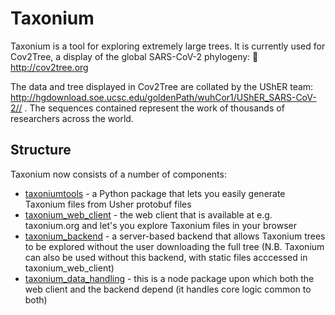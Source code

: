 # Taxonium

Taxonium is a tool for exploring extremely large trees. It is currently used for Cov2Tree, a display of the global SARS-CoV-2 phylogeny: 🌳 http://cov2tree.org

The data and tree displayed in Cov2Tree are collated by the UShER team: http://hgdownload.soe.ucsc.edu/goldenPath/wuhCor1/UShER_SARS-CoV-2// . The sequences contained represent the work of thousands of researchers across the world.


## Structure

Taxonium now consists of a number of components:
* [taxoniumtools](./taxoniumtools/) - a Python package that lets you easily generate Taxonium files from Usher protobuf files
* [taxonium_web_client](./taxonium_web_client/) - the web client that is available at e.g. taxonium.org and let's you explore Taxonium files in your browser
* [taxonium_backend](./taxonium_backend/) - a server-based backend that allows Taxonium trees to be explored without the user downloading the full tree (N.B. Taxonium can also be used without this backend, with static files acccessed in taxonium_web_client)
* [taxonium_data_handling](./taxonium_data_handling/) - this is a node package upon which both the web client and the backend depend (it handles core logic common to both)
